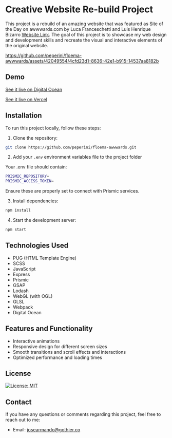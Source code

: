 # Creative Website Re-build Project

This project is a rebuild of an amazing website that was featured as Site of the Day on awwwards.com by Luca Franceschetti and Luis Henrique Bizarro [Website Link](https://floema.jewelry/). The goal of this project is to showcase my web design and development skills and recreate the visual and interactive elements of the original website.

https://github.com/peperini/floema-awwwards/assets/42049554/4cfd23d1-8636-42e1-b915-14537aa8182b

## Demo

[See it live on Digital Ocean](http://138.197.212.64/)

[See it live on Vercel](https://floema-awwwards.vercel.app/)

## Installation

To run this project locally, follow these steps:

1. Clone the repository: 

```sh
git clone https://github.com/peperini/floema-awwwards.git
```

2. Add your `.env` environment variables file to the project folder

Your .env file should contain:

```sh
PRISMIC_REPOSITORY=
PRISMIC_ACCESS_TOKEN=
```

Ensure these are properly set to connect with Prismic services.

3. Install dependencies:

```sh
npm install
```

4. Start the development server:

```sh
npm start
```

## Technologies Used

- PUG (HTML Template Engine)
- SCSS
- JavaScript
- Express
- Prismic
- GSAP
- Lodash
- WebGL (with OGL)
- GLSL
- Webpack
- Digital Ocean

## Features and Functionality

- Interactive animations
- Responsive design for different screen sizes
- Smooth transitions and scroll effects and interactions
- Optimized performance and loading times

## License

[![License: MIT](https://img.shields.io/badge/License-MIT-yellow.svg)](https://opensource.org/licenses/MIT)

## Contact

If you have any questions or comments regarding this project, feel free to reach out to me:

- Email: josearmando@gothier.co
